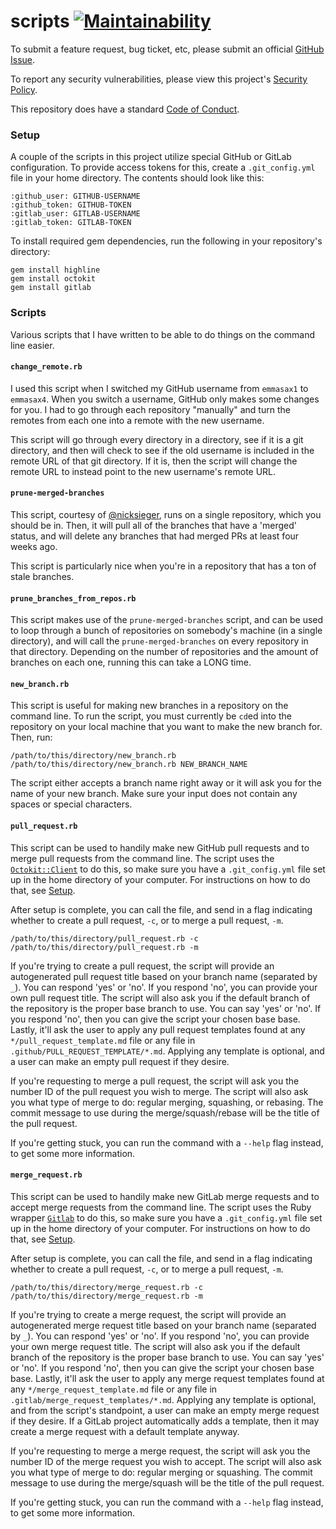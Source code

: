 # scripts [![Maintainability](https://api.codeclimate.com/v1/badges/ce1bdd719cc21b7c22a6/maintainability)](https://codeclimate.com/github/emmasax4/scripts/maintainability)

To submit a feature request, bug ticket, etc, please submit an official [GitHub Issue](https://github.com/emmasax4/scripts/issues/new).

To report any security vulnerabilities, please view this project's [Security Policy](https://github.com/emmasax4/scripts/security/policy).

This repository does have a standard [Code of Conduct](https://github.com/emmasax4/emmasax4.info/blob/main/.github/code_of_conduct.md).

### Setup

A couple of the scripts in this project utilize special GitHub or GitLab configuration. To provide access tokens for this, create a `.git_config.yml` file in your home directory. The contents should look like this:

```
:github_user: GITHUB-USERNAME
:github_token: GITHUB-TOKEN
:gitlab_user: GITLAB-USERNAME
:gitlab_token: GITLAB-TOKEN
```

To install required gem dependencies, run the following in your repository's directory:

```
gem install highline
gem install octokit
gem install gitlab
```

### Scripts

Various scripts that I have written to be able to do things on the command line easier.

#### `change_remote.rb`

I used this script when I switched my GitHub username from `emmasax1` to `emmasax4`. When you switch a username, GitHub only makes some changes for you. I had to go through each repository "manually" and turn the remotes from each one into a remote with the new username.

This script will go through every directory in a directory, see if it is a git directory, and then will check to see if the old username is included in the remote URL of that git directory. If it is, then the script will change the remote URL to instead point to the new username's remote URL.

#### `prune-merged-branches`

This script, courtesy of [@nicksieger](https://github.com/nicksieger), runs on a single repository, which you should be in. Then, it will pull all of the branches that have a 'merged' status, and will delete any branches that had merged PRs at least four weeks ago.

This script is particularly nice when you're in a repository that has a ton of stale branches.

#### `prune_branches_from_repos.rb`

This script makes use of the `prune-merged-branches` script, and can be used to loop through a bunch of repositories on somebody's machine (in a single directory), and will call the `prune-merged-branches` on every repository in that directory. Depending on the number of repositories and the amount of branches on each one, running this can take a LONG time.

#### `new_branch.rb`

This script is useful for making new branches in a repository on the command line. To run the script, you must currently be `cd`ed into the repository on your local machine that you want to make the new branch for. Then, run:

```
/path/to/this/directory/new_branch.rb
/path/to/this/directory/new_branch.rb NEW_BRANCH_NAME
```

The script either accepts a branch name right away or it will ask you for the name of your new branch. Make sure your input does not contain any spaces or special characters.

#### `pull_request.rb`

This script can be used to handily make new GitHub pull requests and to merge pull requests from the command line. The script uses the [`Octokit::Client`](https://octokit.github.io/octokit.rb/Octokit/Client.html) to do this, so make sure you have a `.git_config.yml` file set up in the home directory of your computer. For instructions on how to do that, see [Setup](#setup).

After setup is complete, you can call the file, and send in a flag indicating whether to create a pull request, `-c`, or to merge a pull request, `-m`.

```
/path/to/this/directory/pull_request.rb -c
/path/to/this/directory/pull_request.rb -m
```

If you're trying to create a pull request, the script will provide an autogenerated pull request title based on your branch name (separated by `_`). You can respond 'yes' or 'no'. If you respond 'no', you can provide your own pull request title. The script will also ask you if the default branch of the repository is the proper base branch to use. You can say 'yes' or 'no'. If you respond 'no', then you can give the script your chosen base base. Lastly, it'll ask the user to apply any pull request templates found at any `*/pull_request_template.md` file or any file in `.github/PULL_REQUEST_TEMPLATE/*.md`. Applying any template is optional, and a user can make an empty pull request if they desire.

If you're requesting to merge a pull request, the script will ask you the number ID of the pull request you wish to merge. The script will also ask you what type of merge to do: regular merging, squashing, or rebasing. The commit message to use during the merge/squash/rebase will be the title of the pull request.

If you're getting stuck, you can run the command with a `--help` flag instead, to get some more information.

#### `merge_request.rb`

This script can be used to handily make new GitLab merge requests and to accept merge requests from the command line. The script uses the Ruby wrapper [`Gitlab`](https://github.com/NARKOZ/gitlab) to do this, so make sure you have a `.git_config.yml` file set up in the home directory of your computer. For instructions on how to do that, see [Setup](#setup).

After setup is complete, you can call the file, and send in a flag indicating whether to create a pull request, `-c`, or to merge a pull request, `-m`.

```
/path/to/this/directory/merge_request.rb -c
/path/to/this/directory/merge_request.rb -m
```

If you're trying to create a merge request, the script will provide an autogenerated merge request title based on your branch name (separated by `_`). You can respond 'yes' or 'no'. If you respond 'no', you can provide your own merge request title. The script will also ask you if the default branch of the repository is the proper base branch to use. You can say 'yes' or 'no'. If you respond 'no', then you can give the script your chosen base base. Lastly, it'll ask the user to apply any merge request templates found at any `*/merge_request_template.md` file or any file in `.gitlab/merge_request_templates/*.md`. Applying any template is optional, and from the script's standpoint, a user can make an empty merge request if they desire. If a GitLab project automatically adds a template, then it may create a merge request with a default template anyway.

If you're requesting to merge a merge request, the script will ask you the number ID of the merge request you wish to accept. The script will also ask you what type of merge to do: regular merging or squashing. The commit message to use during the merge/squash will be the title of the pull request.

If you're getting stuck, you can run the command with a `--help` flag instead, to get some more information.
